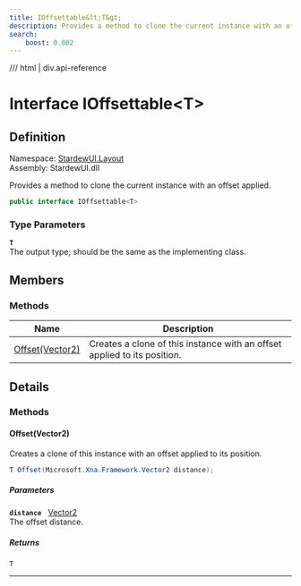 ```yaml
---
title: IOffsettable&lt;T&gt;
description: Provides a method to clone the current instance with an offset applied.
search:
    boost: 0.002
---
```


<link rel="stylesheet" href="/StardewUI/stylesheets/reference.css" />

/// html | div.api-reference

# Interface IOffsettable&lt;T&gt;

## Definition

<div class="api-definition" markdown>

Namespace: [StardewUI.Layout](index.md)  
Assembly: StardewUI.dll  

</div>

Provides a method to clone the current instance with an offset applied.

```cs
public interface IOffsettable<T>
```

### Type Parameters

**`T`**  
The output type; should be the same as the implementing class.


## Members

### Methods

 | Name | Description |
| --- | --- |
| [Offset(Vector2)](#offsetvector2) | Creates a clone of this instance with an offset applied to its position. | 

## Details

### Methods

#### Offset(Vector2)

Creates a clone of this instance with an offset applied to its position.

```cs
T Offset(Microsoft.Xna.Framework.Vector2 distance);
```

##### Parameters

**`distance`** &nbsp; [Vector2](https://docs.monogame.net/api/Microsoft.Xna.Framework.Vector2.html)  
The offset distance.

##### Returns

`T`

-----

